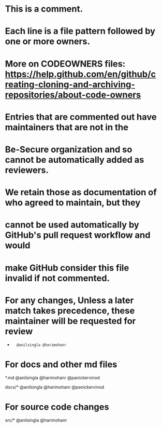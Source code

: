 # This is a comment.
# Each line is a file pattern followed by one or more owners.
# More on CODEOWNERS files: https://help.github.com/en/github/creating-cloning-and-archiving-repositories/about-code-owners

# Entries that are commented out have maintainers that are not in the
# Be-Secure organization and so cannot be automatically added as reviewers.
#
# We retain those as documentation of who agreed to maintain, but they
# cannot be used automatically by GitHub's pull request workflow and would
# make GitHub consider this file invalid if not commented.

# For any changes, Unless a later match takes precedence, these maintainer will be requested for review
*       @anilsingla @harimohanr

# For docs and other md files
*.md   @anilsingla @harimohanr @panickervinod

docs/* @anilsingla @harimohanr @panickervinod

# For source code changes
src/* @anilsingla @harimohanr
